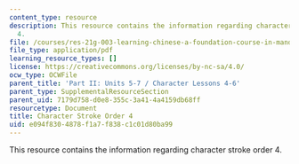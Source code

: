 ```yaml
---
content_type: resource
description: This resource contains the information regarding character stroke order
  4.
file: /courses/res-21g-003-learning-chinese-a-foundation-course-in-mandarin-spring-2011/e094f8304878f1a7f838c1c01d80ba99_MITRES_21G_003S11_stroke04.pdf
file_type: application/pdf
learning_resource_types: []
license: https://creativecommons.org/licenses/by-nc-sa/4.0/
ocw_type: OCWFile
parent_title: 'Part II: Units 5-7 / Character Lessons 4-6'
parent_type: SupplementalResourceSection
parent_uid: 7179d758-d0e8-355c-3a41-4a4159db68ff
resourcetype: Document
title: Character Stroke Order 4
uid: e094f830-4878-f1a7-f838-c1c01d80ba99
---
```

This resource contains the information regarding character stroke order 4.